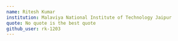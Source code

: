 ```yaml
---
name: Ritesh Kumar
institution: Malaviya National Institute of Technology Jaipur
quote: No quote is the best quote
github_user: rk-1203
---
```

